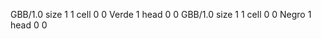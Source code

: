 <gs-board> GBB/1.0
size 1 1
cell 0 0 Verde 1 
head 0 0
 </gs-board>
<gs-board> GBB/1.0
size 1 1
cell 0 0 Negro 1 
head 0 0
 </gs-board>